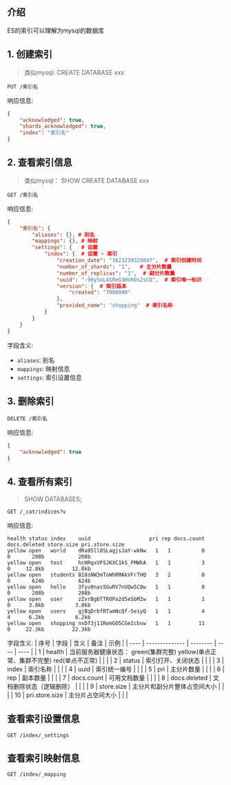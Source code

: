 ## 介绍
ES的索引可以理解为mysql的数据库

## 1. 创建索引

> 类似mysql: CREATE DATABASE xxx

```
PUT /索引名
```

响应信息:
```json
{
    "acknowledged": true,
    "shards_acknowledged": true,
    "index": "索引名"
}
```

## 2. 查看索引信息

> 类似mysql： SHOW CREATE DATABASE xxx

```
GET /索引名
```

响应信息:
```json
{
    "索引名": {
        "aliases": {}, # 别名
        "mappings": {}, # 映射
        "settings": {   # 设置
            "index": {  # 设置 - 索引
                "creation_date": "1623239329897",  # 索引创建时间
                "number_of_shards": "1",   # 主分片数量
                "number_of_replicas": "1",  # 副分片数量
                "uuid": "-90ySoL4SReG3HV6OsZsCQ",  # 索引唯一标识
                "version": {  # 索引版本
                    "created": "7080099"
                },
                "provided_name": "shopping"  # 索引名称
            }
        }
    }
}
```

字段含义:
- `aliases`:  别名
- `mappings`: 映射信息
- `settings`: 索引设置信息

## 3. 删除索引
```
DELETE /索引名
```

响应信息:
```json
{
    "acknowledged": true
}
```

## 4. 查看所有索引

> SHOW DATABASES;

```
GET /_cat/indices?v
```

响应信息:
```
health status index    uuid                   pri rep docs.count docs.deleted store.size pri.store.size
yellow open   world    dRa85ll8SLagjsJaY-wkNw   1   1          0            0       208b           208b
yellow open   test     hcHRqxVFSJKXC1kS_FMWkA   1   1          3            0     12.8kb         12.8kb
yellow open   students B18sNW3mToWhRMAkVFrTHQ   3   2          0            0       624b           624b
yellow open   hello    3fyu9nasSGuRV7nUQw5C0w   1   1          0            0       208b           208b
yellow open   user     zZvrBgbTTROPa2d5eSbM2w   1   1          1            0      3.8kb          3.8kb
yellow open   users    gjBqDrbfRTamNcQf-5eiyQ   1   1          4            4      6.2kb          6.2kb
yellow open   shopping nxDf3j11RemGO5CGeIcbvw   1   1         11            0     22.3kb         22.3kb
```

字段含义:
| 序号 | 字段           | 含义     | 备注 | 示例 |
| ---- | -------------- | -------- | ---- | ---- |
| 1    | health         | 当前服务器健康状态： green(集群完整) yellow(单点正常、集群不完整) red(单点不正常) |      |      |
| 2    | status         | 索引打开、关闭状态 |      |      |
| 3    | index          | 索引名称  |      |      |
| 4    | uuid           | 索引统一编号 |      |      |
| 5    | pri            | 主分片数量 |      |      |
| 6    | rep            | 副本数量 |      |      |
| 7    | docs.count     | 可用文档数量 |      |      |
| 8    | docs.deleted   | 文档删除状态（逻辑删除） |      |      |
| 9    | store.size     | 主分片和副分片整体占空间大小 |      |      |
| 10   | pri.store.size | 主分片占空间大小 |      |      |



## 查看索引设置信息

```
GET /index/_settings
```

## 查看索引映射信息
```
GET /index/_mapping
```